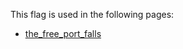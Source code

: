 This flag is used in the following pages:
 - [the_free_port_falls](../events/the_free_port_falls.md)
